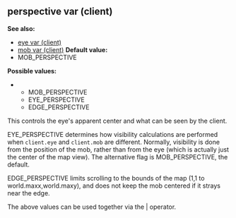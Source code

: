 ## perspective var (client)
**See also:**
+   [eye var (client)](/ref/client/var/eye.md) 
+   [mob var (client)](/ref/client/var/mob.md) <!-- -->
**Default value:**
+   MOB_PERSPECTIVE
<!-- -->
**Possible values:**
+   -   MOB_PERSPECTIVE
    -   EYE_PERSPECTIVE
    -   EDGE_PERSPECTIVE


This controls the eye\'s apparent center and what can be seen
by the client. 

EYE_PERSPECTIVE determines how visibility
calculations are performed when `client.eye` and `client.mob` are
different. Normally, visibility is done from the position of the mob,
rather than from the eye (which is actually just the center of the map
view). The alternative flag is MOB_PERSPECTIVE, the default.


EDGE_PERSPECTIVE limits scrolling to the bounds of the map (1,1
to world.maxx,world.maxy), and does not keep the mob centered if it
strays near the edge. 

The above values can be used together via
the \| operator.